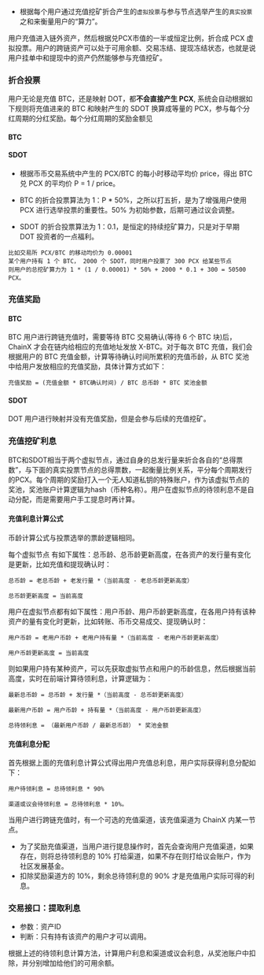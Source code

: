 - 根据每个用户通过充值挖矿折合产生的`虚拟投票`与参与节点选举产生的`真实投票`之和来衡量用户的“算力”。

用户充值进入链外资产，然后根据兑PCX市值的一半或恒定比例，折合成 PCX 虚拟投票。用户的跨链资产可以处于可用余额、交易冻结、提现冻结状态，也就是说用户挂单中和提现中的资产仍然能够参与充值挖矿。

### 折合投票

用户无论是充值 BTC，还是映射 DOT，都**不会直接产生 PCX**, 系统会自动根据如下规则将充值进来的 BTC 和映射产生的 SDOT 换算成等量的 PCX，参与每个分红周期的分红奖励。每个分红周期的奖励金额见

#### BTC

#### SDOT

* 根据币币交易系统中产生的 PCX/BTC 的每小时移动平均价 price，得出 BTC 兑 PCX 的平均价 P = 1 / price。

* BTC 的折合投票算法为 1：P * 50%，之所以打五折，是为了增强用户使用 PCX 进行选举投票的重要性。50% 为初始参数，后期可通过议会调整。

* SDOT 的折合投票算法为 1：0.1，是恒定的持续挖矿算力，只是对于早期 DOT 投资者的一点福利。

```
比如交易所 PCX/BTC 的移动均价为 0.00001
某个用户持有 1 个 BTC， 2000 个 SDOT，同时用户投票了 300 PCX 给某些节点
则用户的总挖矿算力为 1 * (1 / 0.00001) * 50% + 2000 * 0.1 + 300 = 50500 PCX。
```

### 充值奖励

#### BTC

BTC 用户进行跨链充值时，需要等待 BTC 交易确认(等待 6 个 BTC 块)后，ChainX 才会在链内给相应的充值地址发放 X-BTC。对于每次 BTC 充值，我们会根据用户的 BTC 充值金额，计算等待确认时间所累积的充值币龄，从 BTC 奖池中给用户发放相应的充值奖励，具体计算方式如下：

```
充值奖励 = (充值金额 * BTC确认时间) / BTC 总币龄 * BTC 奖池金额
```

#### SDOT

DOT 用户进行映射并没有充值奖励，但是会参与后续的充值挖矿。

### 充值挖矿利息

BTC和SDOT相当于两个虚拟节点，通过自身的总发行量来折合各自的“总得票数”，与下面的真实投票节点的总得票数，一起衡量比例关系，平分每个周期发行的PCX。每个周期的奖励打入一个无人知道私钥的特殊账户，作为该虚拟节点的奖池，奖池账户计算逻辑为hash（币种名称）。用户在虚拟节点的待领利息不是自动分配，而是需要用户手工提息时再计算。

#### 充值利息计算公式

币龄计算公式与投票选举的票龄逻辑相同。

每个虚拟节点 有如下属性：总币龄、总币龄更新高度，在各资产的发行量有变化是更新，比如充值和提现确认时：

```
总币龄 = 老总币龄 + 老发行量 *（当前高度 - 老总币龄更新高度）

总币龄更新高度 = 当前高度
```

用户在虚拟节点都有如下属性：用户币龄、用户币龄更新高度，在各用户持有该种资产的量有变化时更新，比如转账、币币交易成交、提现确认时：

```
用户币龄 = 老用户币龄 + 老用户持有量 *（当前高度 - 老用户币龄更新高度）

用户币龄更新高度 = 当前高度
```

则如果用户持有某种资产，可以先获取虚拟节点和用户的币龄信息，然后根据当前高度，实时在前端计算待领利息，计算逻辑为：

```
最新总币龄 = 总币龄 + 发行量 *（当前高度 - 总币龄更新高度）

最新用户币龄 = 用户币龄 + 持有量 *（当前高度 - 用户币龄更新高度）

总待领利息 = （最新用户币龄 / 最新总币龄） * 奖池金额
```

#### 充值利息分配

首先根据上面的充值利息计算公式得出用户充值总利息，用户实际获得利息分配如下：

```
用户待领利息 = 总待领利息 * 90%

渠道或议会待领利息 = 总待领利息 * 10%。
```

当用户进行跨链充值时，有一个可选的充值渠道，该充值渠道为 ChainX 内某一节点。

- 为了奖励充值渠道，当用户进行提息操作时，首先会查询用户充值渠道，如果存在，则将总待领利息的 10% 打给渠道，如果不存在则打给议会账户，作为社区发展基金。
- 扣除奖励渠道方的 10%，剩余总待领利息的 90% 才是充值用户实际可得的利息。

### 交易接口：提取利息

* 参数：资产ID
* 判断：只有持有该资产的用户才可以调用。

根据上述的待领利息计算方法，计算用户利息和渠道或议会利息，从奖池账户中扣除，并分别增加给他们的可用余额。
